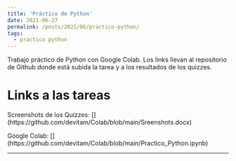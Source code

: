 ```yaml
---
title: 'Práctico de Python'
date: 2021-06-27
permalink: /posts/2021/06/practico-python/
tags:
  - practico python
---
```


Trabajo práctico de Python con Google Colab. Los links llevan al repositorio de Github donde está subida la tarea y a los resultados de los quizzes.

Links a las tareas
======

<p>Screenshots de los Quizzes: [](https://github.com/devitam/Colab/blob/main/Sreenshots.docx)</p>
<p>Google Colab: [](https://github.com/devitam/Colab/blob/main/Practico_Python.ipynb)</p>

------
